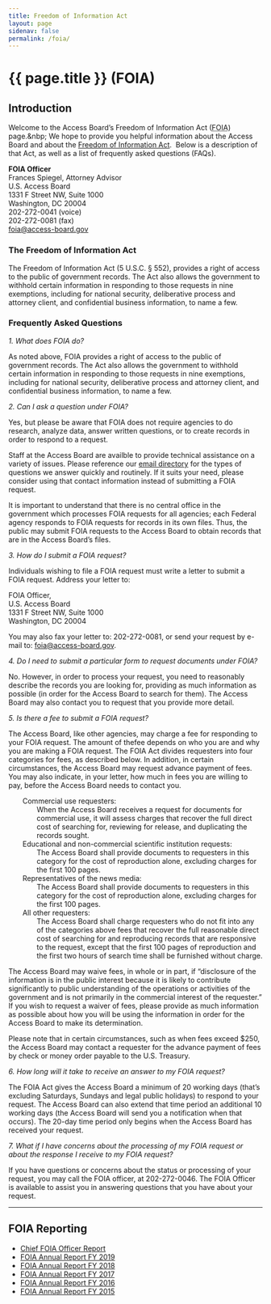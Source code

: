```yaml
---
title: Freedom of Information Act
layout: page
sidenav: false
permalink: /foia/
---
```


# {{ page.title }} (FOIA)

## Introduction

Welcome to the Access Board’s Freedom of Information Act (<acronym title="Freedom of Information Act">FOIA</acronym>) page.&nbp; We hope to provide you helpful information about the Access Board and about the [Freedom of Information Act](http://www.justice.gov/oip/foia_updates/Vol_XVII_4/page2.htm).&nbsp; Below is a description of that Act, as well as a list of frequently asked questions (FAQs).

**FOIA Officer**  
Frances Spiegel, Attorney Advisor  
U.S. Access Board  
1331 F Street NW, Suite 1000  
Washington, DC   20004  
202-272-0041 (voice)  
202-272-0081 (fax)  
[foia@access-board.gov](mailto:foia@access-board.gov)

### The Freedom of Information Act

The Freedom of Information Act (5 U.S.C. § 552), provides a right of access to the public of government records.  The Act also allows the government to withhold certain information in responding to those requests in nine exemptions, including for national security, deliberative process and attorney client, and confidential business information, to name a few.

### Frequently Asked Questions

_1\. What does FOIA do?_

As noted above, FOIA provides a right of access to the public of government records.  The Act also allows the government to withhold certain information in responding to those requests in nine exemptions, including for national security, deliberative process and attorney client, and confidential business information, to name a few.

_2\. Can I ask a question under FOIA?_

Yes, but please be aware that FOIA does not require agencies to do research, analyze data, answer written questions, or to create records in order to respond to a request.

Staff at the Access Board are availble to provide technical assistance on a variety of issues.  Please reference our [email directory](index.php?option=com_content&view=article&id=16&Itemid=141) for the types of questions we answer quickly and routinely.  If it suits your need, please consider using that contact information instead of submitting a FOIA request.

It is important to understand that there is no central office in the government which processes FOIA requests for all agencies; each Federal agency responds to FOIA requests for records in its own files.  Thus, the public may submit FOIA requests to the Access Board to obtain records that are in the Access Board’s files.

_3\. How do I submit a FOIA request?_

Individuals wishing to file a FOIA request must write a letter to submit a FOIA request. Address your letter to:

FOIA Officer,  
U.S. Access Board  
1331 F Street NW, Suite 1000  
Washington, DC  20004

You may also fax your letter to: 202-272-0081, or send your request by e-mail to:  [foia@access-board.gov](mailto:foia@access-board.gov).

_4\. Do I need to submit a particular form to request documents under FOIA?_

No.  However, in order to process your request, you need to reasonably describe the records you are looking for, providing as much information as possible (in order for the Access Board to search for them). The Access Board may also contact you to request that you provide more detail.

_5\. Is there a fee to submit a FOIA request?_

The Access Board, like other agencies, may charge a fee for responding to your FOIA request.  The amount of thefee depends on who you are and why you are making a FOIA request.  The FOIA Act divides requesters into four categories for fees, as described below.  In addition, in certain circumstances, the Access Board may request advance payment of fees.  You may also indicate, in your letter, how much in fees you are willing to pay, before the Access Board needs to contact you.

<dl style="margin-left: 2em;">

<dt>Commercial use requesters:</dt>

<dd style="margin-left: 2em;">When the Access Board receives a request for documents for commercial use, it will assess charges that recover the full direct cost of searching for, reviewing for release, and duplicating the records sought.</dd>

<dt>Educational and non-commercial scientific institution requests:</dt>

<dd style="margin-left: 2em;">The Access Board shall provide documents to requesters in this category for the cost of reproduction alone, excluding charges for the first 100 pages.</dd>

<dt>Representatives of the news media:</dt>

<dd style="margin-left: 2em;">The Access Board shall provide documents to requesters in this category for the cost of reproduction alone, excluding charges for the first 100 pages.</dd>

<dt>All other requesters:</dt>

<dd style="margin-left: 2em;">The Access Board shall charge requesters who do not fit into any of the categories above fees that recover the full reasonable direct cost of searching for and reproducing records that are responsive to the request, except that the first 100 pages of reproduction and the first two hours of search time shall be furnished without charge.</dd>

</dl>

The Access Board may waive fees, in whole or in part, if “disclosure of the information is in the public interest because it is likely to contribute significantly to public understanding of the operations or activities of the government and is not primarily in the commercial interest of the requester.”  If you wish to request a waiver of fees, please provide as much information as possible about how you will be using the information in order for the Access Board to make its determination.

Please note that in certain circumstances, such as when fees exceed $250, the Access Board may contact a requester for the advance payment of fees by check or money order payable to the U.S. Treasury.

_6\. How long will it take to receive an answer to my FOIA request?_

The FOIA Act gives the Access Board a minimum of 20 working days (that’s excluding Saturdays, Sundays and legal public holidays) to respond to your request.  The Access Board can also extend that time period an additional 10 working days (the Access Board will send you a notification when that occurs).  The 20-day time period only begins when the Access Board has received your request.

_7\. What if I have concerns about the processing of my FOIA request or about the response I receive to my FOIA request?_

If you have questions or concerns about the status or processing of your request, you may call the FOIA officer, at 202-272-0046.  The FOIA Officer is available to assist you in answering questions that you have about your request.

* * *

## FOIA Reporting

*   [Chief FOIA Officer Report](../about/foia-report.html)
*   [FOIA Annual Report FY 2019](../about/foia-cfor.html)
*   [FOIA Annual Report FY 2018](https://access-board.gov/index.php?option=com_content&view=article&id=1993:foia-annual-report-fy-2018&catid=74)
*   [FOIA Annual Report FY 2017](https://access-board.gov/index.php?option=com_content&view=article&id=1915:foia-annual-report-fy-2017&catid=74)
*   [FOIA Annual Report FY 2016](https://access-board.gov/index.php?option=com_content&view=article&id=1894:foia-annual-report-fy-2016&catid=74)
*   [FOIA Annual Report FY 2015](https://access-board.gov/index.php?option=com_content&view=article&id=1893:foia-annual-report-fy-2015&catid=74)
